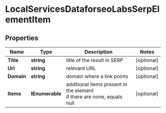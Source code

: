 # LocalServicesDataforseoLabsSerpElementItem


## Properties

| Name | Type | Description | Notes |
|------------ | ------------- | ------------- | -------------|
**Title** | **string** | title of the result in SERP |[optional]|
**Url** | **string** | relevant URL |[optional]|
**Domain** | **string** | domain where a link points |[optional]|
**Items** | **IEnumerable<LocalServicesElement>** | additional items present in the element<br>if there are none, equals null |[optional]|